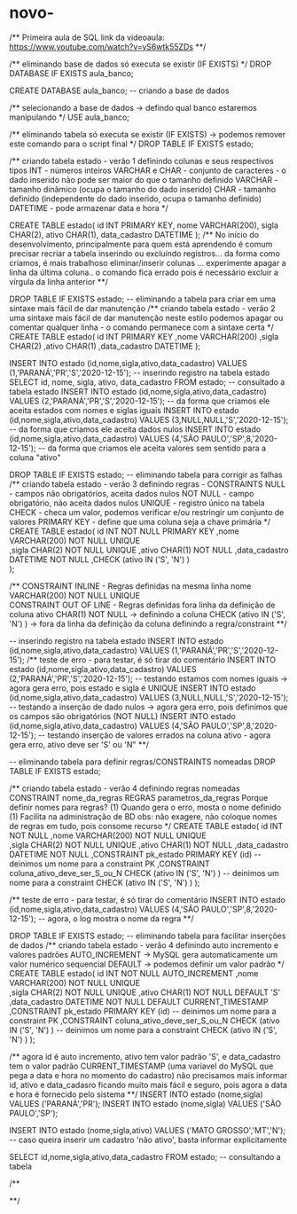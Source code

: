 # novo-

/**
Primeira aula de SQL
link da videoaula: https://www.youtube.com/watch?v=yS6wtk55ZDs
**/


/**
eliminando base de dados 
só executa se existir (IF EXISTS)
*/
DROP DATABASE IF EXISTS aula_banco; 

CREATE DATABASE aula_banco; -- criando a base de dados

/**
selecionando a base de dados
→ defindo qual banco estaremos manipulando
*/
USE aula_banco; 


/**
eliminando tabela
só executa se existir (IF EXISTS)
→ podemos remover este comando para o script final
*/
DROP TABLE IF EXISTS estado;


/**
criando tabela estado - verão 1
definindo colunas e seus respectivos tipos
INT - números inteiros
VARCHAR e CHAR - conjunto de caracteres - o dado inserido não pode ser maior do que o tamanho definido
VARCHAR - tamanho dinâmico (ocupa o tamanho do dado inserido)
CHAR - tamanho definido (independente do dado inserido, ocupa o tamanho definido)
DATETIME - pode armazenar data e hora
*/

CREATE TABLE estado(
id INT PRIMARY KEY,
nome VARCHAR(200),
sigla CHAR(2),
ativo CHAR(1), 
data_cadastro DATETIME
);
/**
No início do desenvolvimento, principalmente para quem está aprendendo é comum precisar recriar a tabela
inserindo ou excluíndo registros... 
da forma como criamos, é mais trabalhoso eliminar/inserir colunas ... 
experimente apagar a linha da última coluna.. o comando fica errado 
pois é necessário excluir a vírgula da linha anterior
**/


DROP TABLE IF EXISTS estado; -- eliminando a tabela para criar em uma sintaxe mais fácil de dar manutenção
/**
criando tabela estado - verão 2
uma sintaxe mais fácil de dar manutenção 
neste estilo podemos apagar ou comentar qualquer linha - o comando permanece com a sintaxe certa
*/
CREATE TABLE estado(
id INT PRIMARY KEY
,nome VARCHAR(200) 
,sigla CHAR(2) 
,ativo CHAR(1) 
,data_cadastro DATETIME 
);


INSERT INTO estado (id,nome,sigla,ativo,data_cadastro) VALUES (1,'PARANÁ','PR','S','2020-12-15');	-- inserindo registro na tabela estado
SELECT id, nome, sigla, ativo, data_cadastro FROM estado;											-- consultado a tabela estado
INSERT INTO estado (id,nome,sigla,ativo,data_cadastro) VALUES (2,'PARANÁ','PR','S','2020-12-15');	-- da forma que criamos ele aceita estados com nomes e siglas iguais
INSERT INTO estado (id,nome,sigla,ativo,data_cadastro) VALUES (3,NULL,NULL,'S','2020-12-15'); 		-- da forma que criamos ele aceita dados nulos
INSERT INTO estado (id,nome,sigla,ativo,data_cadastro) VALUES (4,'SÃO PAULO','SP',8,'2020-12-15');	-- da forma que criamos ele aceita valores sem sentido para a coluna "ativo"



DROP TABLE IF EXISTS estado; -- eliminando tabela para corrigir as falhas
/**
criando tabela estado - verão 3
definindo regras - CONSTRAINTS
NULL - campos não obrigatórios, aceita dados nulos
NOT NULL - campo obrigatório, não aceita dados nulos
UNIQUE - registro único na tabela
CHECK - checa um valor, podemos verificar e/ou restringir um conjunto de valores 
PRIMARY KEY - define que uma coluna seja a chave primária
*/
CREATE TABLE estado(
id INT NOT NULL PRIMARY KEY
,nome VARCHAR(200) NOT NULL UNIQUE  
,sigla CHAR(2) NOT NULL UNIQUE
,ativo CHAR(1) NOT NULL 
,data_cadastro DATETIME NOT NULL
,CHECK (ativo IN ('S', 'N') )  
);

/**
CONSTRAINT INLINE - Regras definidas na mesma linha
nome VARCHAR(200) NOT NULL UNIQUE  
CONSTRAINT OUT OF LINE - Regras definidas fora linha da definição de coluna
ativo CHAR(1) NOT NULL  		→ definindo a coluna
CHECK (ativo IN ('S', 'N') )  	→ fora da linha da definição da coluna definindo a regra/constraint
**/

-- inserindo registro na tabela estado
INSERT INTO estado (id,nome,sigla,ativo,data_cadastro) VALUES (1,'PARANÁ','PR','S','2020-12-15');
/** teste de erro - para testar, é só tirar do comentário
INSERT INTO estado (id,nome,sigla,ativo,data_cadastro) VALUES (2,'PARANÁ','PR','S','2020-12-15'); 	-- testando estamos com nomes iguais → agora gera erro, pois estado e sigla é UNIQUE 
INSERT INTO estado (id,nome,sigla,ativo,data_cadastro) VALUES (3,NULL,NULL,'S','2020-12-15');		-- testando a inserção de dado nulos → agora gera erro, pois definimos que os campos são obrigatórios (NOT NULL)
INSERT INTO estado (id,nome,sigla,ativo,data_cadastro) VALUES (4,'SÃO PAULO','SP',8,'2020-12-15');	-- testando inserção de valores errados na coluna ativo - agora gera erro, ativo deve ser 'S' ou 'N"
**/

-- eliminando tabela para definir regras/CONSTRAINTS nomeadas
DROP TABLE IF EXISTS estado;

/**
criando tabela estado - verão 4
definindo regras nomeadas
CONSTRAINT nome_da_regras REGRAS parametros_da_regras
Porque definir nomes para regras?
(1) Quando gera o erro, mosta o nome definido
(1) Facilita na administração de BD
obs: não exagere, não coloque nomes de regras em tudo, pois consome recurso
*/
CREATE TABLE estado(
id INT NOT NULL 
,nome VARCHAR(200) NOT NULL UNIQUE  
,sigla CHAR(2) NOT NULL UNIQUE
,ativo CHAR(1) NOT NULL 
,data_cadastro DATETIME NOT NULL
,CONSTRAINT pk_estado PRIMARY KEY (id)  -- deinimos um nome para a constraint PK
,CONSTRAINT coluna_ativo_deve_ser_S_ou_N CHECK (ativo IN ('S', 'N') )  -- deinimos um nome para a constraint CHECK (ativo IN ('S', 'N') )
);

/** teste de erro - para testar, é só tirar do comentário
INSERT INTO estado (id,nome,sigla,ativo,data_cadastro) VALUES (4,'SÃO PAULO','SP',8,'2020-12-15');	-- agora, o log mostra o nome da regra
**/


DROP TABLE IF EXISTS estado; -- eliminando tabela para facilitar inserções de dados
/**
criando tabela estado - verão 4
definindo auto incremento e valores padrões 
AUTO_INCREMENT → MySQL gera automaticamente um valor numérico sequencial 
DEFAULT → podemos definir um valor padrão
*/
CREATE TABLE estado(
id INT NOT NULL AUTO_INCREMENT
,nome VARCHAR(200) NOT NULL UNIQUE  
,sigla CHAR(2) NOT NULL UNIQUE
,ativo CHAR(1) NOT NULL DEFAULT 'S'
,data_cadastro DATETIME NOT NULL DEFAULT CURRENT_TIMESTAMP
,CONSTRAINT pk_estado PRIMARY KEY (id)  -- deinimos um nome para a constraint PK
,CONSTRAINT coluna_ativo_deve_ser_S_ou_N CHECK (ativo IN ('S', 'N') )  -- deinimos um nome para a constraint CHECK (ativo IN ('S', 'N') )
);

/**
agora id é auto incremento, ativo tem valor padrão 'S', e data_cadastro tem o valor padrão CURRENT_TIMESTAMP (uma varíavel do MySQL que pega a data e hora no momento do cadastro)
não precisamos mais informar id, ativo e data_cadasro 
ficando muito mais fácil e seguro, pois agora a data e hora é fornecido pelo sistema
**/
INSERT INTO estado (nome,sigla) VALUES ('PARANÁ','PR');
INSERT INTO estado (nome,sigla) VALUES ('SÃO PAULO','SP');

INSERT INTO estado (nome,sigla,ativo) VALUES ('MATO GROSSO','MT','N'); -- caso queira inserir um cadastro 'não ativo', basta informar explicitamente

SELECT id,nome,sigla,ativo,data_cadastro FROM estado; -- consultando a tabela

/**

**/

